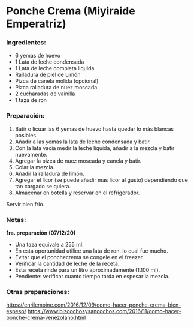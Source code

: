 # Ponche Crema (Miyiraide Emperatriz)

### Ingredientes:
- 6 yemas de huevo
- 1 Lata de leche condensada
- 1 Lata de leche completa liquida
- Ralladura de piel de Limón
- Pizca de canela molida (opcional)
- Pizca ralladura de nuez moscada
- 2 cucharadas de vainilla
- 1 taza de ron

### Preparación:
1. Batir o licuar las 6 yemas de huevo hasta quedar lo más blancas posibles.
1. Añadir a las yemas la lata de leche condensada y batir.
1. Con la lata vacía medir la leche liquida, añadir a la mezcla y batir nuevamente.
1. Agregar la pizca de nuez moscada y canela y batir.
1. Colar la mezcla.
1. Añadir la ralladura de limón.
1. Agregar el licor (se puede añadir más licor al gusto) dependiendo que tan cargado se quiera.
1. Almacenar en botella y reservar en el refrigerador.

Servir bien frio.

### Notas:

**1ra. preparación (07/12/20)**
 - Una taza equivale a 255 ml.
 - En esta oportunidad utilice una lata de ron. lo cual fue mucho.
 - Evitar que el ponchecrema se congele en el freezer.
 - Verificar la cantidad de leche de la receta.
 - Esta receta rinde para un litro aproximadamente (1.100 ml).
 - Pendiente: verificar cuanto tiempo tarda en espesar la mezcla.

### Otras preparaciones:
https://enrilemoine.com/2016/12/09/como-hacer-ponche-crema-bien-espeso/
https://www.bizcochosysancochos.com/2016/11/como-hacer-ponche-crema-venezolano.html

